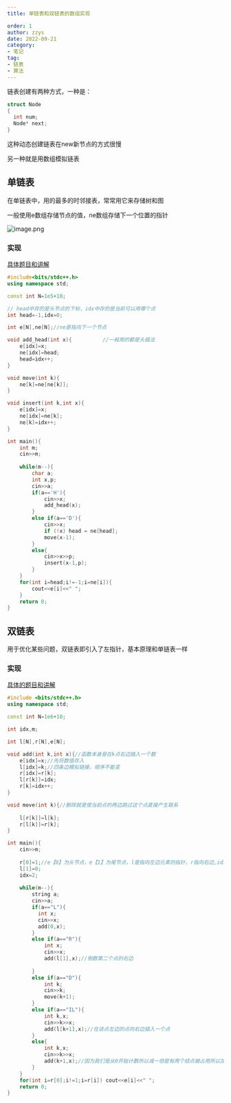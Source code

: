 ```yaml
---
title: 单链表和双链表的数组实现

order: 1
author: zzys
date: 2022-09-21
category:
- 笔记
tag:
- 链表
- 算法
---
```



链表创建有两种方式，一种是：

```c++
struct Node
{
  int num;
  Node* next;
}
```
这种动态创建链表在new新节点的方式很慢

另一种就是用数组模拟链表
## 单链表

在单链表中，用的最多的时邻接表，常常用它来存储树和图

一般使用e数组存储节点的值，ne数组存储下一个位置的指针

![image.png](http://blog-zzys.oss-cn-beijing.aliyuncs.com/articles/33b136d4cc485b398722f33a53eef64c.png)

### 实现

[具体题目和讲解](https://www.acwing.com/activity/content/problem/content/863/)

```c++
#include<bits/stdc++.h>
using namespace std;

const int N=1e5+10;

// head中存的是头节点的下标，idx中存的是当前可以用哪个点
int head=-1,idx=0;

int e[N],ne[N];//ne是指向下一个节点

void add_head(int x){          //一般用的都是头插法
    e[idx]=x;
    ne[idx]=head;
    head=idx++;
}

void move(int k){
    ne[k]=ne[ne[k]];
}

void insert(int k,int x){
    e[idx]=x;
    ne[idx]=ne[k];
    ne[k]=idx++;
}

int main(){
    int m;
    cin>>m;
    
    while(m--){
        char a;
        int x,p;
        cin>>a;
        if(a=='H'){
            cin>>x;
            add_head(x);
        }
        else if(a=='D'){
            cin>>x;
            if (!x) head = ne[head];
            move(x-1);
        }
        else{
            cin>>x>>p;
            insert(x-1,p);
        }
    }
    for(int i=head;i!=-1;i=ne[i]){
        cout<<e[i]<<" ";
    }
    return 0;
}

```

## 双链表
用于优化某些问题，双链表即引入了左指针，基本原理和单链表一样

### 实现

[具体的题目和讲解](https://www.acwing.com/activity/content/problem/content/864/)

```c++
#include <bits/stdc++.h>
using namespace std;

const int N=1e6+10;

int idx,m;

int l[N],r[N],e[N];

void add(int k,int x){//函数本身是在k点右边插入一个数
    e[idx]=x;//先将数值存入
    l[idx]=k;//四条边模拟链接，顺序不能变
    r[idx]=r[k];
    l[r[k]]=idx;
    r[k]=idx++;
}

void move(int k){//删除就是使当前点的两边跳过这个点直接产生联系
    
    l[r[k]]=l[k];
    r[l[k]]=r[k];
} 

int main(){
    cin>>m;
    
    r[0]=1;//e【0】为头节点，e【1】为尾节点，l是指向左边元素的指针，r指向右边,idx是目前用到的下标。初始化为空表
    l[1]=0;
    idx=2;
    
    while(m--){
        string a;
        cin>>a;
        if(a=="L"){
          int x;
          cin>>x;
          add(0,x);
        }
        else if(a=="R"){
            int x;
            cin>>x;
            add(l[1],x);//倒数第二个点的右边
            
        }
        else if(a=="D"){
            int k;
            cin>>k;
            move(k+1);
        }
        else if(a=="IL"){
            int k,x;
            cin>>k>>x;
            add(l[k+1],x);//在该点左边的点向右边插入一个点
        }
        else{
            int k,x;
            cin>>k>>x;
            add(k+1,x);//因为我们是从0开始计数所以减一但是有两个结点被占用所以加二，则为加一
        }
    }
    for(int i=r[0];i!=1;i=r[i]) cout<<e[i]<<" ";
    return 0;
}
```